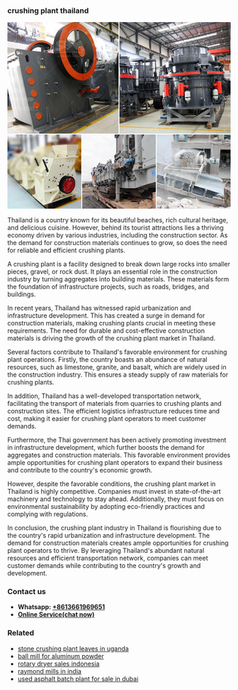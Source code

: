 <h3>crushing plant thailand</h3><img src='1702260231.jpg' alt=''><p>Thailand is a country known for its beautiful beaches, rich cultural heritage, and delicious cuisine. However, behind its tourist attractions lies a thriving economy driven by various industries, including the construction sector. As the demand for construction materials continues to grow, so does the need for reliable and efficient crushing plants.</p><p>A crushing plant is a facility designed to break down large rocks into smaller pieces, gravel, or rock dust. It plays an essential role in the construction industry by turning aggregates into building materials. These materials form the foundation of infrastructure projects, such as roads, bridges, and buildings.</p><p>In recent years, Thailand has witnessed rapid urbanization and infrastructure development. This has created a surge in demand for construction materials, making crushing plants crucial in meeting these requirements. The need for durable and cost-effective construction materials is driving the growth of the crushing plant market in Thailand.</p><p>Several factors contribute to Thailand's favorable environment for crushing plant operations. Firstly, the country boasts an abundance of natural resources, such as limestone, granite, and basalt, which are widely used in the construction industry. This ensures a steady supply of raw materials for crushing plants.</p><p>In addition, Thailand has a well-developed transportation network, facilitating the transport of materials from quarries to crushing plants and construction sites. The efficient logistics infrastructure reduces time and cost, making it easier for crushing plant operators to meet customer demands.</p><p>Furthermore, the Thai government has been actively promoting investment in infrastructure development, which further boosts the demand for aggregates and construction materials. This favorable environment provides ample opportunities for crushing plant operators to expand their business and contribute to the country's economic growth.</p><p>However, despite the favorable conditions, the crushing plant market in Thailand is highly competitive. Companies must invest in state-of-the-art machinery and technology to stay ahead. Additionally, they must focus on environmental sustainability by adopting eco-friendly practices and complying with regulations.</p><p>In conclusion, the crushing plant industry in Thailand is flourishing due to the country's rapid urbanization and infrastructure development. The demand for construction materials creates ample opportunities for crushing plant operators to thrive. By leveraging Thailand's abundant natural resources and efficient transportation network, companies can meet customer demands while contributing to the country's growth and development.</p><h3>Contact us</h3><ul><li><strong>Whatsapp:&nbsp;<a href="https://wa.me/8613661969651">+8613661969651</a></strong></li><li><a href="https://swt.shibang-china.com/?git&amp;zhl&amp;crushing plant thailand"><strong>Online Service(chat now)</strong></a></li></ul><h3>Related</h3><ul><li><a href='stone crushing plant leaves in uganda.md'>stone crushing plant leaves in uganda</a></li><li><a href='ball mill for aluminum powder.md'>ball mill for aluminum powder</a></li><li><a href='rotary dryer sales indonesia.md'>rotary dryer sales indonesia</a></li><li><a href='raymond mills in india.md'>raymond mills in india</a></li><li><a href='used asphalt batch plant for sale in dubai.md'>used asphalt batch plant for sale in dubai</a></li></ul>